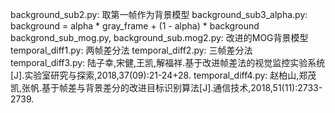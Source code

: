 background_sub2.py: 取第一帧作为背景模型
background_sub3_alpha.py: background = alpha * gray_frame + (1 - alpha) * background
backgrond_sub_mog.py, background_sub.mog2.py: 改进的MOG背景模型
temporal_diff1.py: 两帧差分法
temporal_diff2.py: 三帧差分法
temporal_diff3.py: 陆子幸,宋健,王凯,解福祥.基于改进帧差法的视觉监控实验系统[J].实验室研究与探索,2018,37(09):21-24+28.
temporal_diff4.py: 赵柏山,郑茂凯,张帆.基于帧差与背景差分的改进目标识别算法[J].通信技术,2018,51(11):2733-2739.